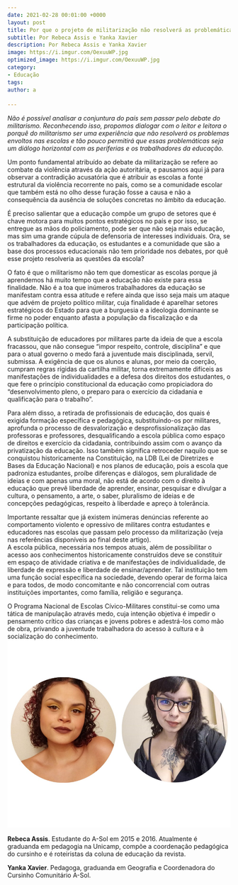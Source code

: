 ```yaml
---
date: 2021-02-28 00:01:00 +0000
layout: post
title: Por que o projeto de militarização não resolverá as problemáticas nas Escolas?
subtitle: Por Rebeca Assis e Yanka Xavier
description: Por Rebeca Assis e Yanka Xavier
image: https://i.imgur.com/OexuuWP.jpg
optimized_image: https://i.imgur.com/OexuuWP.jpg
category:
- Educação
tags: 
author: a

---
```

_Não é possível analisar a conjuntura do país sem passar pelo debate do militarismo. Reconhecendo isso, propomos dialogar com o leitor e leitora o porquê do militarismo ser uma experiência que não resolverá os problemas envoltos nas escolas e tão pouco permitirá que essas problemáticas seja um diálogo horizontal com as periferias e os trabalhadores da educação._  
   
 Um ponto fundamental atribuído ao debate da militarização se refere ao combate da violência através da ação autoritária, e pausamos aqui já para observar a contradição acusatória que é atribuir as escolas a fonte estrutural da violência recorrente no país, como se a comunidade escolar que também está no olho desse furação fosse a causa e não a consequência da ausência de soluções concretas no âmbito da educação.   
   
 É preciso salientar que a educação compõe um grupo de setores que é chave motora para muitos pontos estratégicos no país e por isso, se entregue as mãos do policiamento, pode ser que não seja mais educação, mas sim uma grande cúpula de defensoria de interesses individuais. Ora, se os trabalhadores da educação, os estudantes e a comunidade que são a base dos processos educacionais não tem prioridade nos debates, por quê esse projeto resolveria as questões da escola?   
   
 O fato é que o militarismo não tem que domesticar as escolas porque já aprendemos há muito tempo que a educação não existe para essa finalidade. Não é a toa que inúmeros trabalhadores da educação se manifestam contra essa atitude e refere ainda que isso seja mais um ataque que advém de projeto político militar, cuja finalidade é aparelhar setores estratégicos do Estado para que a burguesia e a ideologia dominante se firme no poder enquanto afasta a população da fiscalização e da participação política.  
   
 A substituição de educadores por militares parte da ideia de que a escola fracassou, que não consegue “impor respeito, controle, disciplina” e que para o atual governo o medo fará a juventude mais disciplinada, servil, submissa. A exigência de que os alunos e alunas, por meio da coerção, cumpram regras rígidas da cartilha militar, torna extremamente difíceis as manifestações de individualidades e a defesa dos direitos dos estudantes, o que fere o princípio constitucional da educação como propiciadora do “desenvolvimento pleno, o preparo para o exercício da cidadania e qualificação para o trabalho”.  
   
 Para além disso, a retirada de profissionais de educação, dos quais é exigida formação específica e pedagógica, substituindo-os por militares, aprofunda o processo de desvalorização e desprofissionalização das professoras e professores, desqualificando a escola pública como espaço de direitos e exercício da cidadania, contribuindo assim com o avanço da privatização da educação. Isso também significa retroceder naquilo que se conquistou historicamente na Constituição, na LDB (Lei de Diretrizes e Bases da Educação Nacional) e nos planos de educação, pois a escola que padroniza estudantes, proíbe diferenças e diálogos, sem pluralidade de ideias e com apenas uma moral, não está de acordo com o direito à educação que prevê liberdade de aprender, ensinar, pesquisar e divulgar a cultura, o pensamento, a arte, o saber, pluralismo de ideias e de concepções pedagógicas, respeito à liberdade e apreço à tolerância.   
   
 Importante ressaltar que já existem inúmeras denúncias referente ao comportamento violento e opressivo de militares contra estudantes e educadores nas escolas que passam pelo processo da militarização (veja nas referências disponíveis ao final deste artigo).  
 A escola pública, necessária nos tempos atuais, além de possibilitar o acesso aos conhecimentos historicamente construídos deve se constituir em espaço de atividade criativa e de manifestações de individualidade, de liberdade de expressão e liberdade de ensinar/aprender. Tal instituição tem uma função social específica na sociedade, devendo operar de forma laica e para todos, de modo concomitante e não concorrencial com outras instituições importantes, como família, religião e segurança.  
   
 O Programa Nacional de Escolas Cívico-Militares constitui-se como uma tática de manipulação através medo, cuja intenção objetiva é impedir o pensamento crítico das crianças e jovens pobres e adestrá-los como mão de obra, privando a juventude trabalhadora do acesso à cultura e à socialização do conhecimento.![Autores](https://raw.githubusercontent.com/asolgru/revista/master/assets/img/uploads/rebecayanka.jpeg "Autores")

**Rebeca Assis**. Estudante do A-Sol em 2015 e 2016. Atualmente é graduanda em pedagogia na Unicamp, compõe a coordenação pedagógica do cursinho e é roteiristas da coluna de educação da revista.

**Yanka Xavier**. Pedagoga, graduanda em Geografia e Coordenadora do Cursinho Comunitário A-Sol.